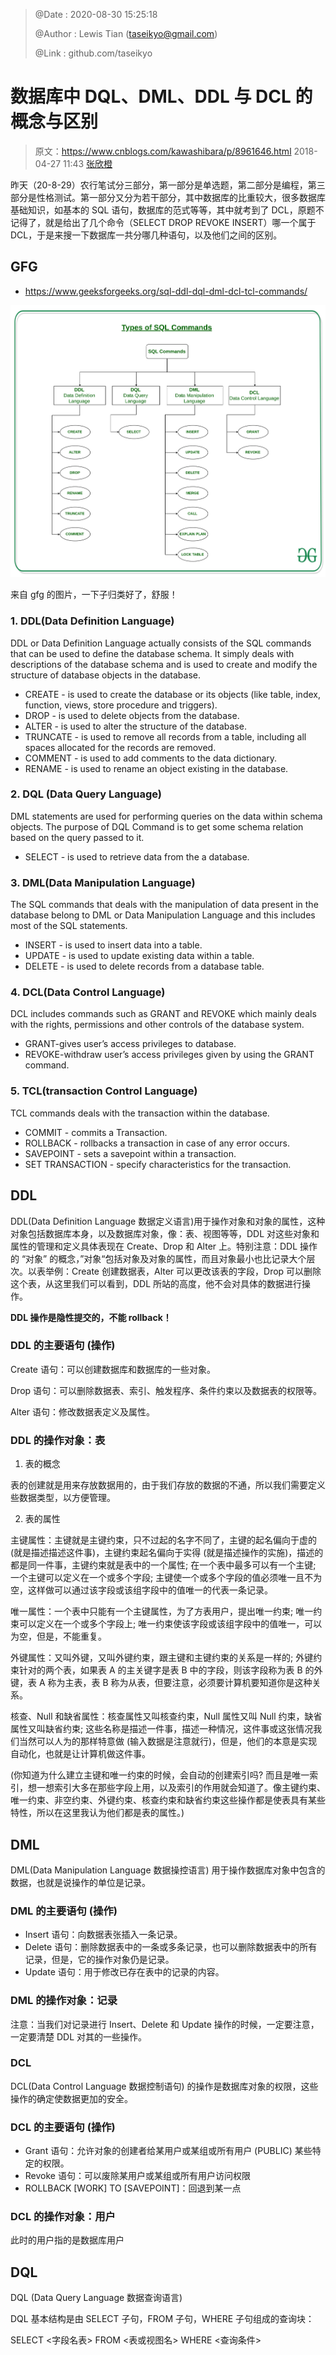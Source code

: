 > @Date    : 2020-08-30 15:25:18
>
> @Author  : Lewis Tian (taseikyo@gmail.com)
>
> @Link    : github.com/taseikyo

# 数据库中 DQL、DML、DDL 与 DCL 的概念与区别

> 原文：https://www.cnblogs.com/kawashibara/p/8961646.html 2018-04-27 11:43 [张欣橙](https://www.cnblogs.com/kawashibara/)

昨天（20-8-29）农行笔试分三部分，第一部分是单选题，第二部分是编程，第三部分是性格测试。第一部分又分为若干部分，其中数据库的比重较大，很多数据库基础知识，如基本的 SQL 语句，数据库的范式等等，其中就考到了 DCL，原题不记得了，就是给出了几个命令（SELECT DROP REVOKE INSERT）哪一个属于 DCL，于是来搜一下数据库一共分哪几种语句，以及他们之间的区别。

## GFG

- https://www.geeksforgeeks.org/sql-ddl-dql-dml-dcl-tcl-commands/

![](../../../images/2020/08/Types-of-SQL-Commands.jpg)

来自 gfg 的图片，一下子归类好了，舒服！

### 1. DDL(Data Definition Language)

DDL or Data Definition Language actually consists of the SQL commands that can be used to define the database schema. It simply deals with descriptions of the database schema and is used to create and modify the structure of database objects in the database.

- CREATE - is used to create the database or its objects (like table, index, function, views, store procedure and triggers).
- DROP - is used to delete objects from the database.
- ALTER - is used to alter the structure of the database.
- TRUNCATE - is used to remove all records from a table, including all spaces allocated for the records are removed.
- COMMENT - is used to add comments to the data dictionary.
- RENAME - is used to rename an object existing in the database.

### 2. DQL (Data Query Language)

DML statements are used for performing queries on the data within schema objects. The purpose of DQL Command is to get some schema relation based on the query passed to it.

- SELECT - is used to retrieve data from the a database.

### 3. DML(Data Manipulation Language)

The SQL commands that deals with the manipulation of data present in the database belong to DML or Data Manipulation Language and this includes most of the SQL statements.

- INSERT - is used to insert data into a table.
- UPDATE - is used to update existing data within a table.
- DELETE - is used to delete records from a database table.

### 4. DCL(Data Control Language)

DCL includes commands such as GRANT and REVOKE which mainly deals with the rights, permissions and other controls of the database system.

- GRANT-gives user’s access privileges to database.
- REVOKE-withdraw user’s access privileges given by using the GRANT command.

### 5. TCL(transaction Control Language)

TCL commands deals with the transaction within the database.

- COMMIT - commits a Transaction.
- ROLLBACK - rollbacks a transaction in case of any error occurs.
- SAVEPOINT - sets a savepoint within a transaction.
- SET TRANSACTION - specify characteristics for the transaction.


## DDL

DDL(Data Definition Language 数据定义语言)用于操作对象和对象的属性，这种对象包括数据库本身，以及数据库对象，像：表、视图等等，DDL 对这些对象和属性的管理和定义具体表现在 Create、Drop 和 Alter 上。特别注意：DDL 操作的 “对象” 的概念，”对象“包括对象及对象的属性，而且对象最小也比记录大个层次。以表举例：Create 创建数据表，Alter 可以更改该表的字段，Drop 可以删除这个表，从这里我们可以看到，DDL 所站的高度，他不会对具体的数据进行操作。

**DDL 操作是隐性提交的，不能 rollback！**

### DDL 的主要语句 (操作)

Create 语句：可以创建数据库和数据库的一些对象。

Drop 语句：可以删除数据表、索引、触发程序、条件约束以及数据表的权限等。

Alter 语句：修改数据表定义及属性。

### DDL 的操作对象：表

1. 表的概念

表的创建就是用来存放数据用的，由于我们存放的数据的不通，所以我们需要定义些数据类型，以方便管理。

2. 表的属性

主键属性：主键就是主键约束，只不过起的名字不同了，主键的起名偏向于虚的 (就是描述描述这件事)，主键约束起名偏向于实得 (就是描述操作的实施)，描述的都是同一件事，主键约束就是表中的一个属性; 在一个表中最多可以有一个主键; 一个主键可以定义在一个或多个字段; 主键使一个或多个字段的值必须唯一且不为空，这样做可以通过该字段或该组字段中的值唯一的代表一条记录。

唯一属性：一个表中只能有一个主键属性，为了方表用户，提出唯一约束; 唯一约束可以定义在一个或多个字段上; 唯一约束使该字段或该组字段中的值唯一，可以为空，但是，不能重复。

外键属性：又叫外键，又叫外键约束，跟主键和主键约束的关系是一样的; 外键约束针对的两个表，如果表 A 的主关键字是表 B 中的字段，则该字段称为表 B 的外键，表 A 称为主表，表 B 称为从表，但要注意，必须要计算机要知道你是这种关系。

核查、Null 和缺省属性：核查属性又叫核查约束，Null 属性又叫 Null 约束，缺省属性又叫缺省约束; 这些名称是描述一件事，描述一种情况，这件事或这张情况我们当然可以人为的那样特意做 (输入数据是注意就行)，但是，他们的本意是实现自动化，也就是让计算机做这件事。

(你知道为什么建立主键和唯一约束的时候，会自动的创建索引吗? 而且是唯一索引，想一想索引大多在那些字段上用，以及索引的作用就会知道了。像主键约束、唯一约束、非空约束、外键约束、核查约束和缺省约束这些操作都是使表具有某些特性，所以在这里我认为他们都是表的属性。)

## DML

DML(Data Manipulation Language 数据操控语言) 用于操作数据库对象中包含的数据，也就是说操作的单位是记录。

### DML 的主要语句 (操作)

- Insert 语句：向数据表张插入一条记录。
- Delete 语句：删除数据表中的一条或多条记录，也可以删除数据表中的所有记录，但是，它的操作对象仍是记录。
- Update 语句：用于修改已存在表中的记录的内容。

### DML 的操作对象：记录

注意：当我们对记录进行 Insert、Delete 和 Update 操作的时候，一定要注意，一定要清楚 DDL 对其的一些操作。

### DCL

DCL(Data Control Language 数据控制语句) 的操作是数据库对象的权限，这些操作的确定使数据更加的安全。

### DCL 的主要语句 (操作)

- Grant 语句：允许对象的创建者给某用户或某组或所有用户 (PUBLIC) 某些特定的权限。
- Revoke 语句：可以废除某用户或某组或所有用户访问权限
- ROLLBACK [WORK] TO [SAVEPOINT]：回退到某一点

### DCL 的操作对象：用户

此时的用户指的是数据库用户

## DQL

DQL (Data Query Language 数据查询语言)

DQL 基本结构是由 SELECT 子句，FROM 子句，WHERE 子句组成的查询块：

SELECT <字段名表> FROM <表或视图名> WHERE <查询条件>